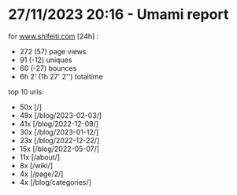 # 27/11/2023 20:16 - Umami report
for www.shifeiti.com [24h] :

 - 272 (57) page views
 - 91 (-12) uniques
 - 60 (-27) bounces
 - 6h 2'  (1h 27' 2'') totaltime


top 10 urls:
 - 50x [/]
 - 49x [/blog/2023-02-03/]
 - 41x [/blog/2022-12-09/]
 - 30x [/blog/2023-01-12/]
 - 23x [/blog/2022-12-22/]
 - 15x [/blog/2022-05-07/]
 - 11x [/about/]
 - 8x [/wiki/]
 - 4x [/page/2/]
 - 4x [/blog/categories/]


